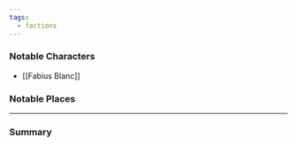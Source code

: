 ```yaml
---
tags:
  - factions
---
```

### Notable Characters
* [[Fabius Blanc]]

### Notable Places


___
### Summary



